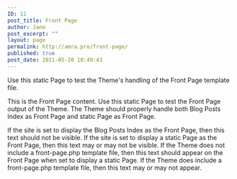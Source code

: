 ```yaml
---
ID: 11
post_title: Front Page
author: Jane
post_excerpt: ""
layout: page
permalink: http://amra.pro/front-page/
published: true
post_date: 2011-05-20 18:49:43
---
```

Use this static Page to test the Theme's handling of the Front Page template file.

This is the Front Page content. Use this static Page to test the Front Page output of the Theme. The Theme should properly handle both Blog Posts Index as Front Page and static Page as Front Page.

If the site is set to display the Blog Posts Index as the Front Page, then this text should not be visible. If the site is set to display a static Page as the Front Page, then this text may or may not be visible. If the Theme does not include a front-page.php template file, then this text should appear on the Front Page when set to display a static Page. If the Theme does include a front-page.php template file, then this text may or may not appear.